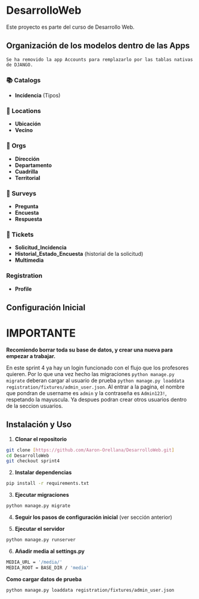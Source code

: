 # DesarrolloWeb

Este proyecto es parte del curso de Desarrollo Web.


## Organización de los modelos dentro de las Apps
    Se ha removido la app Accounts para remplazarlo por las tablas nativas de DJANGO.

### 📚 **Catalogs**
- **Incidencia** (Tipos)

### 📍 **Locations**
- **Ubicación**
- **Vecino**

### 🏢 **Orgs**
- **Dirección**
- **Departamento**
- **Cuadrilla**
- **Territorial**

### 📝 **Surveys**
- **Pregunta**
- **Encuesta**
- **Respuesta**

### 🎫 **Tickets**
- **Solicitud_Incidencia**
- **Historial_Estado_Encuesta** (historial de la solicitud)
- **Multimedia**

### Registration
- **Profile**


## Configuración Inicial

# IMPORTANTE
**Recomiendo borrar toda su base de datos, y crear una nueva para empezar a trabajar.**

En este sprint 4 ya hay un login funcionado con el flujo que los profesores quieren. Por lo que una vez hecho las migraciones `python manage.py migrate` deberan cargar al usuario de prueba `python manage.py loaddata registration/fixtures/admin_user.json`.
Al entrar a la pagina, el nombre que pondran de username es `admin` y la contraseña es `Admin123!`, respetando la mayuscula.
Ya despues podran crear otros usuarios dentro de la seccion usuarios.

## Instalación y Uso

1. **Clonar el repositorio**
```bash
git clone [https://github.com/Aaron-Orellana/DesarrolloWeb.git]
cd DesarrolloWeb
git checkout sprint4
```

2. **Instalar dependencias**
```bash
pip install -r requirements.txt
```

3. **Ejecutar migraciones**
```bash
python manage.py migrate
```

4. **Seguir los pasos de configuración inicial** (ver sección anterior)

5. **Ejecutar el servidor**
```bash
python manage.py runserver
```

6. **Añadir media al settings.py**
```bash
MEDIA_URL = '/media/'
MEDIA_ROOT = BASE_DIR / 'media'
```


**Como cargar datos de prueba**

`python manage.py loaddata registration/fixtures/admin_user.json`
